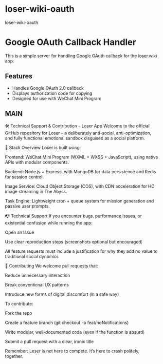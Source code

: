 # loser-wiki-oauth
loser-wiki-oauth
# Google OAuth Callback Handler

This is a simple server for handling Google OAuth callback for the loser.wiki app.

## Features
- Handles Google OAuth 2.0 callback
- Displays authorization code for copying
- Designed for use with WeChat Mini Program

## MAIN
🛠 Technical Support & Contribution – Loser App
Welcome to the official GitHub repository for Loser – a deliberately anti-social, anti-optimization, and fully functional emotional sandbox disguised as a social platform.

🧱 Stack Overview
Loser is built using:

Frontend: WeChat Mini Program (WXML + WXSS + JavaScript), using native APIs with modular components.

Backend: Node.js + Express, with MongoDB for data persistence and Redis for session control.

Image Service: Cloud Object Storage (COS), with CDN acceleration for HD image streaming in The Abyss.

Task Engine: Lightweight cron + queue system for mission generation and passive user prompts.

📭 Technical Support
If you encounter bugs, performance issues, or existential confusion while running the app:

Open an Issue

Use clear reproduction steps (screenshots optional but encouraged)

All feature requests must include a justification for why they add no value to traditional social dynamics

🤝 Contributing
We welcome pull requests that:

Reduce unnecessary interaction

Break conventional UX patterns

Introduce new forms of digital discomfort (in a safe way)

To contribute:

Fork the repo

Create a feature branch (git checkout -b feat/noNotifications)

Write modular, well-documented code (even if the function is absurd)

Submit a pull request with a clear, ironic title

Remember: Loser is not here to compete. It’s here to crash politely, together.
